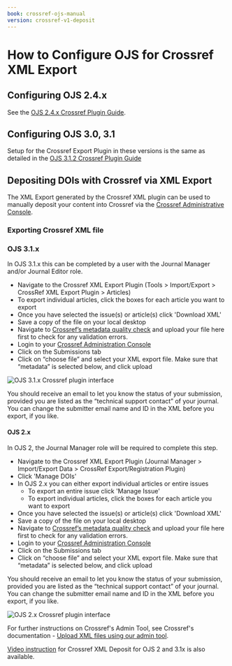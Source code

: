 ```yaml
---
book: crossref-ojs-manual
version: crossref-v1-deposit
---
```


# How to Configure OJS for Crossref XML Export

## Configuring OJS 2.4.x

See the [OJS 2.4.x Crossref Plugin Guide](../../../crossref-ojs2-manual/en/configManual.html).

## Configuring OJS 3.0, 3.1

Setup for the Crossref Export Plugin in these versions is the same as detailed in the [OJS 3.1.2 Crossref Plugin Guide](../../3.1.2/en/config.html)

## Depositing DOIs with Crossref via XML Export

The XML Export generated by the Crossref XML plugin can be used to manually deposit your content into Crossref via the [Crossref Administrative Console](https://doi.crossref.org/servlet/useragent).

### Exporting Crossref XML file

### OJS 3.1.x

In OJS 3.1.x this can be completed by a user with the Journal Manager and/or Journal Editor role.

* Navigate to the Crossref XML Export Plugin (Tools > Import/Export > CrossRef XML Export Plugin > Articles)
* To export individual articles, click the boxes for each article you want to export
* Once you have selected the issue(s) or article(s) click 'Download XML'
* Save a copy of the file on your local desktop
* Navigate to [Crossref’s metadata quality check](https://www.crossref.org/02publishers/parser.html) and upload your file here first to check for any validation errors.
* Login to your [Crossref Administration Console](https://doi.crossref.org/servlet/useragent)
* Click on the Submissions tab
* Click on “choose file” and select your XML export file. Make sure that “metadata” is selected below, and click upload

![OJS 3.1.x Crossref plugin interface](./assets/crossref-v1-deposit-3.1.x.png)

You should receive an email to let you know the status of your submission, provided you are listed as the “technical support contact” of your journal. You can change the submitter email name and ID in the XML before you export, if you like.

#### OJS 2.x

In OJS 2, the Journal Manager role  will be required to complete this step.

* Navigate to the Crossref XML Export Plugin (Journal Manager > Import/Export Data > CrossRef Export/Registration Plugin)
* Click 'Manage DOIs'
* In OJS 2.x you can either export individual articles or entire issues
  - To export an entire issue click 'Manage Issue'
  - To export individual articles, click the boxes for each article you want to export
* Once you have selected the issue(s) or article(s) click 'Download XML'
* Save a copy of the file on your local desktop
* Navigate to [Crossref’s metadata quality check](https://www.crossref.org/02publishers/parser.html) and upload your file here first to check for any validation errors.
* Login to your [Crossref Administration Console](https://doi.crossref.org/servlet/useragent)
* Click on the Submissions tab
* Click on “choose file” and select your XML export file. Make sure that “metadata” is selected below, and click upload

You should receive an email to let you know the status of your submission, provided you are listed as the “technical support contact” of your journal. You can change the submitter email name and ID in the XML before you export, if you like.

![OJS 2.x Crossref plugin interface](./assets/crossref-v1-deposit-2.x.png)

For further instructions on Crossref's Admin Tool, see Crossref's documentation - [Upload XML files using our admin tool](https://www.crossref.org/documentation/member-setup/direct-deposit-xml/admin-tool/).

[Video instruction](https://www.screencast.com/t/9SO2kJtW) for Crossref XML Deposit for OJS 2 and 3.1x is also available.

